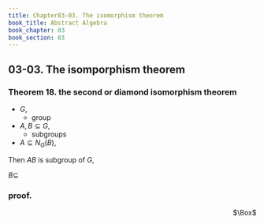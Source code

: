 ```yaml
---
title: Chapter03-03. The isomorphism theorem
book_title: Abstract Algebra
book_chapter: 03
book_section: 03
---
```


## 03-03. The isomporphism theorem


### Theorem 18. the second or diamond isomorphism theorem
* $G$,
    * group
* $A, B \subseteq G$,
    * subgroups
* $A \subseteq N_{G}(B)$,

Then $AB$ is subgroup of $G$,

$B \subseteq$

### proof.

<div class="QED" style="text-align: right">$\Box$</div>
